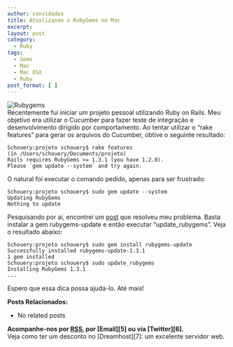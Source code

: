 ```yaml
---
author: convidados
title: Atualizando o RubyGems no Mac
excerpt:
layout: post
category:
  - Ruby
tags:
  - Gems
  - Mac
  - Mac OSX
  - Ruby
post_format: [ ]
---
```

![Rubygems][1]  
Recentemente fui iniciar um projeto pessoal utilizando Ruby on Rails. Meu objetivo era utilizar o Cucumber para fazer teste de integração e desenvolvimento dirigido por comportamento. Ao tentar utilizar o “rake features” para gerar os arquivos do Cucumber, obtive o seguinte resultado: 

    Schouery:projeto schouery$ rake features
    (in /Users/schouery/Documents/projeto)
    Rails requires RubyGems >= 1.3.1 (you have 1.2.0).
    Please `gem update --system` and try again.
    

O natural foi executar o comando pedido, apenas para ser frustrado: 

    Schouery:projeto schouery$ sudo gem update --system
    Updating RubyGems
    Nothing to update
    

Pesquisando por ai, encontrei um [post][2] que resolveu meu problema. Basta instalar a gem rubygems-update e então executar “update_rubygems”. Veja o resultado abaixo: 

    Schouery:projeto schouery$ sudo gem install rubygems-update
    Successfully installed rubygems-update-1.3.1
    1 gem installed
    Schouery:projeto schouery$ sudo update_rubygems
    Installing RubyGems 1.3.1
    ...
    

Espero que essa dica possa ajuda-lo. Até mais! 

**Posts Relacionados:** 
*   No related posts









**Acompanhe-nos por [ RSS][4], por [Email][5] ou via [Twitter][6].**  
Veja como ter um desconto no [Dreamhost][7]: um excelente servidor web.

 [1]: http://vidageek.net/wp-content/uploads/2009/02/rubygems.png
 [2]: http://blog.libinpan.com/2008/04/update-rubygems-to-new-version-on-leopard/ "post"
 [3]: https://twitter.com/share
 [4]: http://feeds.feedburner.com/VidaGeek



